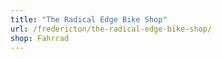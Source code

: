```yaml
---
title: "The Radical Edge Bike Shop"
url: /fredericton/the-radical-edge-bike-shop/
shop: Fahrrad
---
```

